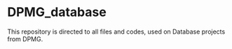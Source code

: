 # DPMG_database
This repository is directed to all files and codes, used on Database projects from DPMG.
